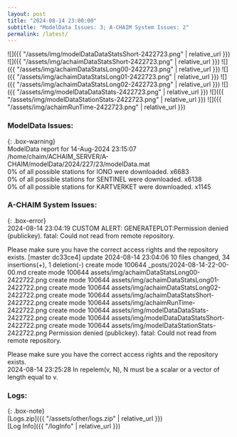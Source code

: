 ```yaml
---
layout: post
title: "2024-08-14 23:00:00"
subtitle: "ModelData Issues: 3; A-CHAIM System Issues: 2"
permalink: /latest/
---
```


![]({{ "/assets/img/modelDataDataStatsShort-2422723.png" | relative_url }})
![]({{ "/assets/img/achaimDataStatsShort-2422723.png" | relative_url }})
![]({{ "/assets/img/achaimDataStatsLong00-2422723.png" | relative_url }})
![]({{ "/assets/img/achaimDataStatsLong01-2422723.png" | relative_url }})
![]({{ "/assets/img/achaimDataStatsLong02-2422723.png" | relative_url }})
![]({{ "/assets/img/modelDataDataStats-2422723.png" | relative_url }})
![]({{ "/assets/img/modelDataStationStats-2422723.png" | relative_url }})
![]({{ "/assets/img/achaimRunTime-2422723.png" | relative_url }})


### ModelData Issues:  
  
{: .box-warning}  
 ModelData report for 14-Aug-2024 23:15:07   
 /home/chaim/ACHAIM_SERVER/A-CHAIM/modelData/2024/227/23/modelData.mat   
 0% of all possible stations for IONO were downloaded. x6683   
 0% of all possible stations for SENTINEL were downloaded. x6138   
 0% of all possible stations for KARTVERKET were downloaded. x1145   
  
### A-CHAIM System Issues:  
  
{: .box-error}  
2024-08-14 23:04:19 CUSTOM ALERT: GENERATEPLOT:Permission denied (publickey).
fatal: Could not read from remote repository.

Please make sure you have the correct access rights
and the repository exists.
[master dc33ce4] update 2024-08-14 23:04:06
 10 files changed, 34 insertions(+), 1 deletion(-)
 create mode 100644 _posts/2024-08-14-22-00-00.md
 create mode 100644 assets/img/achaimDataStatsLong00-2422722.png
 create mode 100644 assets/img/achaimDataStatsLong01-2422722.png
 create mode 100644 assets/img/achaimDataStatsLong02-2422722.png
 create mode 100644 assets/img/achaimDataStatsShort-2422722.png
 create mode 100644 assets/img/achaimRunTime-2422722.png
 create mode 100644 assets/img/modelDataDataStats-2422722.png
 create mode 100644 assets/img/modelDataDataStatsShort-2422722.png
 create mode 100644 assets/img/modelDataStationStats-2422722.png
Permission denied (publickey).
fatal: Could not read from remote repository.

Please make sure you have the correct access rights
and the repository exists.  
2024-08-14 23:25:28 In repelem(v, N), N must be a scalar or a vector of length equal to v.  

### Logs:  
  
{: .box-note}  
[Logs.zip]({{ "/assets/other/logs.zip" | relative_url }})  
[Log Info]({{ "/logInfo" | relative_url }})  

